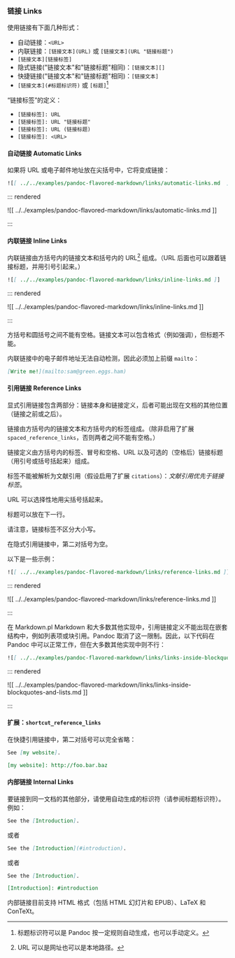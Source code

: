 ### 链接 Links

使用链接有下面几种形式：

- 自动链接：`<URL>`
- 内联链接：`[链接文本](URL)` 或 `[链接文本](URL "链接标题")`
- `[链接文本][链接标签]`
- 隐式链接("链接文本"和"链接标题"相同)：`[链接文本][]`
- 快捷链接("链接文本"和"链接标题"相同)：`[链接文本]`
- `[链接文本](#标题标识符)` 或 `[标题]`[^id]

[^id]: 标题标识符可以是 Pandoc 按一定规则自动生成，也可以手动定义。

“链接标签”的定义：

- `[链接标签]: URL`
- `[链接标签]: URL "链接标题"`
- `[链接标签]: URL (链接标题)`
- `[链接标签]: <URL>`

#### 自动链接 Automatic Links

如果将 URL 或电子邮件地址放在尖括号中，它将变成链接：

```markdown
![[ ../../examples/pandoc-flavored-markdown/links/automatic-links.md  ]]
```

::: rendered

![[ ../../examples/pandoc-flavored-markdown/links/automatic-links.md ]]

:::

#### 内联链接 Inline Links

内联链接由方括号内的链接文本和括号内的 URL[^URL] 组成。（URL 后面也可以跟着链接标题，并用引号引起来。）

[^URL]: URL 可以是网址也可以是本地路径。

```markdown
![[ ../../examples/pandoc-flavored-markdown/links/inline-links.md ]]
```

::: rendered

![[ ../../examples/pandoc-flavored-markdown/links/inline-links.md ]]

:::

方括号和圆括号之间不能有空格。链接文本可以包含格式（例如强调），但标题不能。

内联链接中的电子邮件地址无法自动检测，因此必须加上前缀 `mailto`：

```markdown
[Write me!](mailto:sam@green.eggs.ham)
```

#### 引用链接 Reference Links

显式引用链接包含两部分：链接本身和链接定义，后者可能出现在文档的其他位置（链接之前或之后）。

链接由方括号内的链接文本和方括号内的标签组成。（除非启用了扩展 `spaced_reference_links`，否则两者之间不能有空格。）

链接定义由方括号内的标签、冒号和空格、URL 以及可选的（空格后）链接标题（用引号或括号括起来）组成。

标签不能被解析为文献引用（假设启用了扩展 `citations`）：*文献引用优先于链接标签*。

URL 可以选择性地用尖括号括起来。

标题可以放在下一行。

请注意，链接标签不区分大小写。

在隐式引用链接中，第二对括号为空。

以下是一些示例：

```markdown
![[ ../../examples/pandoc-flavored-markdown/links/reference-links.md ]]
```

::: rendered

![[ ../../examples/pandoc-flavored-markdown/links/reference-links.md ]]

:::

在 Markdown.pl Markdown 和大多数其他实现中，引用链接定义不能出现在嵌套结构中，例如列表项或块引用。Pandoc 取消了这一限制。因此，以下代码在 Pandoc 中可以正常工作，但在大多数其他实现中则不行：

```markdown
![[ ../../examples/pandoc-flavored-markdown/links/links-inside-blockquotes-and-lists.md ]]
```

::: rendered

![[ ../../examples/pandoc-flavored-markdown/links/links-inside-blockquotes-and-lists.md ]]

:::

#### 扩展：`shortcut_reference_links`

在快捷引用链接中，第二对括号可以完全省略：

```markdown
See [my website].

[my website]: http://foo.bar.baz
```

#### 内部链接 Internal Links

要链接到同一文档的其他部分，请使用自动生成的标识符（请参阅标题标识符）。例如：

```markdown
See the [Introduction].
```

或者

```markdown
See the [Introduction](#introduction).
```

或者

```markdown
See the [Introduction].

[Introduction]: #introduction
```

内部链接目前支持 HTML 格式（包括 HTML 幻灯片和 EPUB）、LaTeX 和 ConTeXt。
